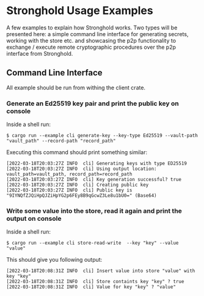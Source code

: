 # Stronghold Usage Examples

A few examples to explain how Stronghold works. Two types will be presented here: a simple command line interface for generating secrets, working with the store etc.
and showcasing the p2p functionality to exchange / execute remote cryptographic procedures over the p2p interface from Stronghold.

## Command Line Interface

All example should be run from withing the client crate.

### Generate an Ed25519 key pair and print the public key on console

Inside a shell run:

```lang:rust
$ cargo run --example cli generate-key --key-type Ed25519 --vault-path "vault_path" --record-path "record_path"
```

Executing this command should print something similar:

```
[2022-03-18T20:03:27Z INFO  cli] Generating keys with type ED25519
[2022-03-18T20:03:27Z INFO  cli] Using output location: vault_path=vault_path, record_path=record_path
[2022-03-18T20:03:27Z INFO  cli] Key generation successful? true
[2022-03-18T20:03:27Z INFO  cli] Creating public key
[2022-03-18T20:03:27Z INFO  cli] Public key is "9IYNQfZJQiHpQJZiHpYG2p6FEy8B9qGcwZ3Le8u1bU0=" (Base64)
```

### Write some value into the store, read it again and print the output on console

Inside a shell run:

```lang:rust
$ cargo run --example cli store-read-write  --key "key" --value "value"
```

This should give you following output:

```
[2022-03-18T20:08:31Z INFO  cli] Insert value into store "value" with key "key"
[2022-03-18T20:08:31Z INFO  cli] Store containts key "key" ? true
[2022-03-18T20:08:31Z INFO  cli] Value for key "key" ? "value"
```
